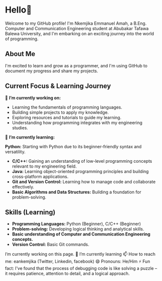# Hello👋

Welcome to my GitHub profile! I'm Nkemjika Emmanuel Amah, a B.Eng. Computer and Communication Engineering student at Abubakar Tafawa Balewa University, and I'm embarking on an exciting journey into the world of programming.

## About Me

 I'm excited to learn and grow as a programmer, and I'm using GitHub to document my progress and share my projects.

## Current Focus & Learning Journey

🔭 **I’m currently working on:**

* Learning the fundamentals of programming languages.
* Building simple projects to apply my knowledge.
* Exploring resources and tutorials to guide my learning.
* Understanding how programming integrates with my engineering studies.

🌱 **I’m currently learning:**

**Python:** Starting with Python due to its beginner-friendly syntax and versatility.
* **C/C++:** Gaining an understanding of low-level programming concepts relevant to my engineering field.
* **Java:** Learning object-oriented programming principles and building cross-platform applications.
* **Git and Version Control:** Learning how to manage code and collaborate effectively.
* **Basic Algorithms and Data Structures:** Building a foundation for problem-solving.

## Skills (Learning)

* **Programming Languages:** Python (Beginner), C/C++ (Beginner)
* **Problem-solving:** Developing logical thinking and analytical skills.
* **Basic understanding of Computer and Communication Engineering concepts.**
* **Version Control:** Basic Git commands.

 I’m currently working on this page.
🌱 I’m currently learning 
📫 How to reach me: eankemjika (Twitter, Linkedin, facebook)
😄 Pronouns: He/Him
⚡ Fun fact: I've found that the process of debugging code is like solving a puzzle – it requires patience, attention to detail, and a logical approach. 

<!---
eankemjika/eankemjika is a ✨ special ✨ repository because its `README.md` (this file) appears on your GitHub profile.
You can click the Preview link to take a look at your changes.
--->
